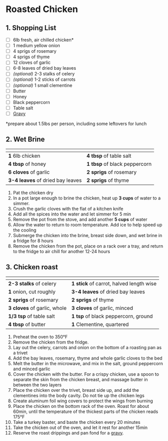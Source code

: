 # Roasted Chicken

## 1. Shopping List

- [ ] 6lb fresh, air chilled chicken*
- [ ] 1 medium yellow onion
- [ ] 4 sprigs of rosemary
- [ ] 4 sprigs of thyme
- [ ] 12 cloves of garlic
- [ ] 6-8 leaves of dried bay leaves
- [ ] *(optional)* 2-3 stalks of celery
- [ ] *(optional)* 1-2 sticks of carrots
- [ ] *(optional)* 1 small clementine
- [ ] Butter
- [ ] Honey
- [ ] Black peppercorn
- [ ] Table salt
- [ ] [Gravy][1]

*prepare about 1.5lbs per person, including some leftovers for lunch

## 2. Wet Brine
|<!-- -->|<!-- -->|
|---|---|
| **1** 6lb chicken |**4 tbsp** of table salt |
| **4 tbsp** of honey | **1 tbsp** of black peppercorn |
| **6 cloves** of garlic | **2 sprigs** of rosemary |
| **3-4 leaves** of dried bay leaves | **2 sprigs** of thyme | 

1. Pat the chicken dry
2. In a pot large enough to brine the chicken, heat up **3 cups** of water to a simmer.
3. Crush the garlic cloves with the flat of a kitchen knife 
4. Add all the spices into the water and let simmer for 5 min
5. Remove the pot from the stove, and add another **5 cups** of water 
6. Allow the water to return to room temperature. Add ice to help speed up the cooling
7. Submerge the chicken into the brine, breast side down, and wet brine in a fridge for 8 hours
8. Remove the chicken from the pot, place on a rack over a tray, and return to the fridge to air chill for another 12-24 hours

## 3. Chicken roast
|<!-- -->|<!-- -->|
|---|---|
| **2-3 stalks** of celery | **1 stick** of carrot, halved length wise |
| **1** onion, cut roughly | **3-4 leaves** of dried bay leaves |
| **2 sprigs** of rosemary | **2 sprigs** of thyme |
| **3 cloves** of garlic, whole | **3 cloves** of garlic, minced |
| **1/3 tsp** of table salt |  **1 tsp** of black peppercorn, ground |
| **4 tbsp** of butter | **1** Clementine, quartered |

1. Preheat the oven to 350°F
2. Remove the chicken from the fridge.
3. Lay out the celery, carrots and onion on the bottom of a roasting pan as a trivet
4. Add the bay leaves, rosemary, thyme and whole garlic cloves to the bed
5. Melt the butter in the microwave, and mix in the salt, ground peppercorn and minced garlic
6. Cover the chicken with the butter. For a crispy chicken, use a spoon to separate the skin from the chicken breast, and massage butter in between the two layers
7. Place the chicken over the trivet, breast side up, and add the clementines into the body cavity. Do not tie up the chicken legs
8. Create aluminum foil wing covers to protect the wings from burning
9. Place the chicken on the bottom rack of the oven. Roast for about  60min, until the temperature of the thickest parts of the chicken reads 175°F
10. Take a turkey baster, and baste the chicken every 20 minutes
11. Take the chicken out of the oven, and let it rest for another 15min
12. Reserve the roast drippings and pan fond for a [gravy][1].

[1]: https://github.com/nanotalks/recipes/blob/master/Spices%20and%20Sauces/Poutry%20Roast%20Gravy.md
